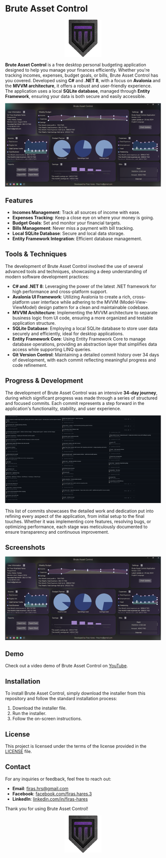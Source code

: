 # Brute Asset Control

<p align="center">
  <img src="logo.png" alt="Brute Asset Control Logo">
</p>

**Brute Asset Control** is a free desktop personal budgeting application designed to help you manage your finances efficiently. Whether you're tracking incomes, expenses, budget goals, or bills, Brute Asset Control has you covered. Developed using **C#** and **.NET 8**, with a focus on **Avalonia** and the **MVVM architecture**, it offers a robust and user-friendly experience. The application uses a local **SQLite database**, managed through **Entity Framework**, ensuring your data is both secure and easily accessible.

![Screenshot of Brute Asset Control](screenshot.png)

## Features

- **Incomes Management**: Track all sources of income with ease.
- **Expenses Tracking**: Keep a close eye on where your money is going.
- **Budget Goals**: Set and monitor your financial targets.
- **Bills Management**: Never miss a payment with bill tracking.
- **Local SQLite Database**: Secure and local data storage.
- **Entity Framework Integration**: Efficient database management.

## Tools & Techniques

The development of Brute Asset Control involved the use of several advanced tools and techniques, showcasing a deep understanding of modern software development practices:

- **C# and .NET 8**: Leveraging the power of the latest .NET framework for high performance and cross-platform support.
- **Avalonia UI Framework**: Utilizing Avalonia to create a rich, cross-platform user interface while adhering to the MVVM (Model-View-ViewModel) design pattern for a clean and maintainable codebase.
- **MVVM Architecture**: Implementing the MVVM architecture to separate business logic from UI code, ensuring a more organized and testable application structure.
- **SQLite Database**: Employing a local SQLite database to store user data securely and efficiently, ideal for desktop applications.
- **Entity Framework Core**: Using Entity Framework Core to manage database operations, providing an abstraction layer that simplifies data access while supporting LINQ queries.
- **Git Version Control**: Maintaining a detailed commit history over 34 days of development, with each commit reflecting meaningful progress and code refinement.

## Progress & Development

The development of Brute Asset Control was an intensive **34-day journey**, during which significant progress was made through a series of structured and focused commits. Each commit represents a step forward in the application's functionality, stability, and user experience.

![List of Commits](commits.png)

This list of commits showcases the detailed work and dedication put into refining every aspect of the application, from initial setup to the final touches. Whether it was implementing core features, resolving bugs, or optimizing performance, each stage was meticulously documented to ensure transparency and continuous improvement.

## Screenshots

![Screenshot of Brute Asset Control](screenshot.png)

## Demo

Check out a video demo of Brute Asset Control on [YouTube](https://youtu.be/NHr0wy0w_NQ?si=2_ZDWvTz_r4Shys7).

## Installation

To install Brute Asset Control, simply download the installer from this repository and follow the standard installation process:

1. Download the installer file.
2. Run the installer.
3. Follow the on-screen instructions.

## License

This project is licensed under the terms of the license provided in the [LICENSE](./LICENSE.txt) file.

## Contact

For any inquiries or feedback, feel free to reach out:

- **Email**: [firas.hrs@gmail.com](mailto:firas.hrs@gmail.com)
- **Facebook**: [facebook.com/firas.hares.3](https://facebook.com/firas.hares.3)
- **LinkedIn**: [linkedin.com/in/firas-hares](https://www.linkedin.com/in/firas-hares/)

Thank you for using Brute Asset Control!

<p align="center">
  <img src="logo.png" alt="Brute Asset Control Logo">
</p>

